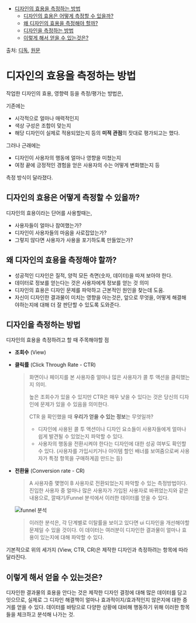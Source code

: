 - [디자인의 효용을 측정하는 방법](#디자인의-효용을-측정하는-방법)
  - [디자인의 효용은 어떻게 측정할 수 있을까?](#디자인의-효용은-어떻게-측정할-수-있을까)
  - [왜 디자인의 효용을 측정해야 할까?](#왜-디자인의-효용을-측정해야-할까)
  - [디자인을 측정하는 방법](#디자인을-측정하는-방법)
  - [이렇게 해서 얻을 수 있는것은?](#이렇게-해서-얻을-수-있는것은)

출처: [디독](), [원문](https://uxdesign.cc/how-do-i-measure-the-impact-of-my-design-a321334b4736)

# 디자인의 효용을 측정하는 방법

작업한 디자인의 효용, 영향력 등을 측정/평가는 방법은,

기존에는
* 시각적으로 얼마나 매력적인지
* 색상 구성은 조합이 맞는지
* 해당 디자인이 실제로 적용되었는지
등의 **미적 관점**의 잣대로 평가되고는 했다.

그러나 근래에는
* 디자인이 사용자의 행동에 얼마나 영향을 미쳤는지
* 여정 끝에 긍정적인 경험을 얻은 사용자의 수는 어떻게 변화했는지 등

측정 방식이 달라졌다.

## 디자인의 효용은 어떻게 측정할 수 있을까?

디자인의 효용이라는 단어를 사용할때는,

* 사용자들이 얼마나 참여했는가?
* 디자인이 사용자들의 마음을 사로잡았는가?
* 그렇지 않다면 사용자가 사용을 포기하도록 만들었는가?

## 왜 디자인의 효용을 측정해야 할까?

* 성공적인 디자인은 질적, 양적 모든 측면(숫자, 데이터)을 따져 보아야 한다. 
* 데이터로 정보를 얻는다는 것은 사용자에게 정보를 얻는 것 의미
* 디자인의 효용은 디자인 문제를 파악하고 근본적인 원인을 찾는데 도움.
* 자신이 디자인한 결과물이 미치는 영향을 아는것은, 앞으로 무엇을, 어떻게 해결해야하는지에 대해 더 잘 판단할 수 있도록 도와준다.

## 디자인을 측정하는 방법

디자인의 효용을 측정하려고 할 때 주목해야할 점

* **조회수** (View) 
* **클릭률** (Click Through Rate - CTR)
  > 화면이나 페이지를 본 사용자중 얼마나 많은 사용자가 콜 투 액션을 클릭했는지 의미.
  > 
  > 높은 조회수가 있을 수 있지만 CTR은 매우 낮을 수 있다는 것은 당신의 디자인에 문제가 있을 수 있음을 의미한다. 
  > 
  > 
  > CTR 을 확인했을 때 **우리가 얻을 수 있는 정보**는 무엇일까?
  > * 디자인에 사용된 콜 투 액션이나 디자인 요소들이 사용자들에게 얼마나 쉽게 발견될 수 있었는지 파악할 수 있다.
  > * 사용자의 행동을 전환시켜야 한다는 디자인에 대한 성공 여부도 확인할 수 있다. (사용자를 가입시키거나 아이템 할인 배너를 보여줌으로써 사용자가 특정 항목을 구매하게끔 만드는 등) 
* **전환율** (Conversion rate - CR)
  > A 사용자중 몇명이 B 사용자로 전환되었는지 파악할 수 있는 측정방법이다. 진입한 사용자 중 얼마나 많은 사용자가 가입된 사용자로 바뀌었는지와 같은 내용으로, 깔때기/Funnel 분석에서 이러한 데이터를 얻을 수 있다.

  ![funnel 분석](https://img.stibee.com/15109_1615384693.png)

  > 이러한 분석은, 각 단계별로 이탈률을 보이고 있다면 ui 디자인을 개선해야할 문제일 수 있을 것이다. 이 데이터는 여러분이 디자인한 결과물이 얼마나 효용이 있는지에 대해 파악할 수 있다.


기본적으로 위의 세가지 (View, CTR, CR)은 제작한 디자인과 측정하려는 항목에 따라 달라진다.

## 이렇게 해서 얻을 수 있는것은?

디자인한 결과물의 효용을 안다는 것은 제작한 디자인 결정에 대해 많은 데이터를 담고 잇으므로, 실제로 그 디자인 해결책이 얼마나 효과적이지/효과적인지 않은지에 대한 증거를 얻을 수 있다. 데이터를 바탕으로 다양한 상황에 대비해 행동하기 위해 이러한 항목들을 체크하고 분석해 나가는 것.



